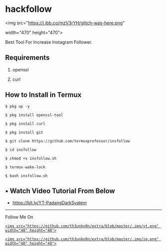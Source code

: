 # hackfollow

<p align="center">

  <img src="https://i.ibb.co/mzV3rYH/glitch-was-here.png"

 width="470" height="470">

</p>

Best Tool For Increase Instagram Follower.

## Requirements

1. openssl

2. curl

## How to Install in Termux

`$ pkg up -y`

`$ pkg install openssl-tool`

`$ pkg install curl`

`$ pkg install git`

`$ git clone https://github.com/termuxprofessor/insfollow`

`$ cd insfollow`

`$ chmod +x insfollow.sh`

`$ termux-wake-lock`

`$ bash insfollow.sh`

## • Watch Video Tutorial From Below

* https://bit.ly/YT-PadangDarkSyatem

---

<p align="center">

  Follow Me On

</p>

<p align="center">

  <a href="https://bit.ly/YT-PadangDarkSyatem">

    <img src="https://github.com/th3unkn0n/extra/blob/master/.img/yt.png" width="40" height="40">

  </a>

  <a href="https://www.instagram.com/termuxprofessor/">

    <img src="https://github.com/th3unkn0n/extra/blob/master/.img/ig.png" width="40" height="40">

</p>
